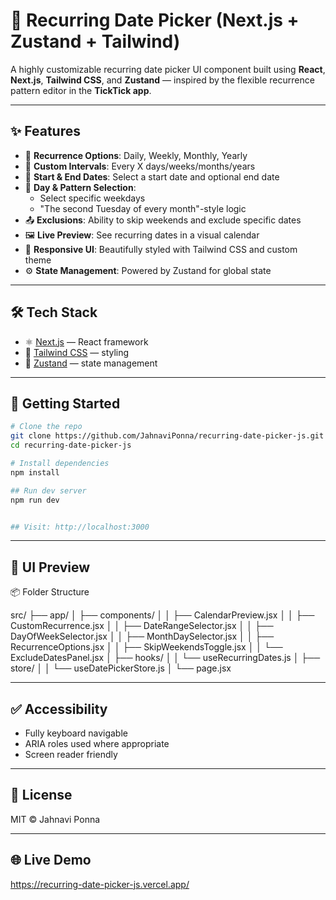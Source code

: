 # 📅 Recurring Date Picker (Next.js + Zustand + Tailwind)

A highly customizable recurring date picker UI component built using **React**, **Next.js**, **Tailwind CSS**, and **Zustand** — inspired by the flexible recurrence pattern editor in the **TickTick app**.

---

## ✨ Features

- 🔁 **Recurrence Options**: Daily, Weekly, Monthly, Yearly
- 🎯 **Custom Intervals**: Every X days/weeks/months/years
- 📆 **Start & End Dates**: Select a start date and optional end date
- 🧠 **Day & Pattern Selection**:
  - Select specific weekdays
  - "The second Tuesday of every month"-style logic
- 📤 **Exclusions**: Ability to skip weekends and exclude specific dates
- 🖼️ **Live Preview**: See recurring dates in a visual calendar
- 🎨 **Responsive UI**: Beautifully styled with Tailwind CSS and custom theme
- ⚙️ **State Management**: Powered by Zustand for global state

---

## 🛠️ Tech Stack

- ⚛️ [Next.js](https://nextjs.org/) — React framework
- 🎨 [Tailwind CSS](https://tailwindcss.com/) — styling
- 🧠 [Zustand](https://github.com/pmndrs/zustand) — state management

---

## 🚀 Getting Started

```bash
# Clone the repo
git clone https://github.com/JahnaviPonna/recurring-date-picker-js.git
cd recurring-date-picker-js

# Install dependencies
npm install

## Run dev server
npm run dev


## Visit: http://localhost:3000
```
---

## 📸 UI Preview

📦 Folder Structure

src/
├── app/
│   ├── components/
│   │   ├── CalendarPreview.jsx
│   │   ├── CustomRecurrence.jsx
│   │   ├── DateRangeSelector.jsx
│   │   ├── DayOfWeekSelector.jsx
│   │   ├── MonthDaySelector.jsx
│   │   ├── RecurrenceOptions.jsx
│   │   ├── SkipWeekendsToggle.jsx
│   │   └── ExcludeDatesPanel.jsx
│   ├── hooks/
│   │   └── useRecurringDates.js
│   ├── store/
│   │   └── useDatePickerStore.js
│   └── page.jsx

---

## ✅ Accessibility

- Fully keyboard navigable
- ARIA roles used where appropriate
- Screen reader friendly

---

## 📄 License
MIT © Jahnavi Ponna

---

## 🌐 Live Demo

https://recurring-date-picker-js.vercel.app/
